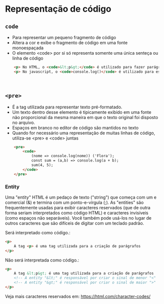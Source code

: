 # Representação de código

## <code>code</code> 
- Para representar um pequeno fragmento de código 
- Altera a cor e exibe o fragmento de código em uma fonte monoespaçada
- O elemento &lt;code&gt; por si só representa somente uma única senteça ou linha de código

```html
    <p> No HTML, o <code>&lt;p&gt;</code> é utilizado para fazer parágrafos </p> <!-- Note que foi necessário o uso de Entity, saiba mais aqui.: https://developer.mozilla.org/en-US/docs/Glossary/Entity> -->
    <p> No javascript, o <code>console.log()</code> é utilizado para escrever no console </p>
```

</br>

## <code>&lt;pre&gt;</code>
- É a tag utilizada para representar texto pré-formatado.
- Um texto dentro desse elemento é tipicamente exibido em uma fonte não proporcional da mesma maneira em que o texto original foi disposto no arquivo. 
- Espaços em branco no editor de código são mantidos no texto
- Quando for necessário uma representação de muitas linhas de código, utiliza-se &lt;pre&gt; e &lt;code&gt; juntas

```html
    <pre> 
        <code>
            (nome => console.log(nome)) ('Flora');
            const sum = (a,b) => console.log(a + b);
            sum(4, 5);
        </code>
    </pre>
```


### Entity 
Uma "entity" HTML é um pedaço de texto ("string") que começa com um e comercial (&) e termina com um ponto-e-vírgula (;). As "entities" são frequentemente usadas para exibir caracteres reservados (que de outra forma seriam interpretados como código HTML) e caracteres invisíveis (como espaços não separáveis). Você também pode usá-los no lugar de outros caracteres que são difíceis de digitar com um teclado padrão.

Será interpretado como código.:
```html
<p>
    A tag <p> é uma tag utilizada para a criação de parágrafos 
</p>
```

Não será interpretada como código.:
```html
<p>
    A tag &lt;p&gt; é uma tag utilizada para a criação de parágrafos
    <!-- A entity "&lt;" é responsável por criar o sinal de menor "<"        -->
    <!-- A entity "&gt;" é responsável por criar o sinal de maior ">"        -->
</p>
```

Veja mais caracteres reservados em: 
https://html.com/character-codes/ 

